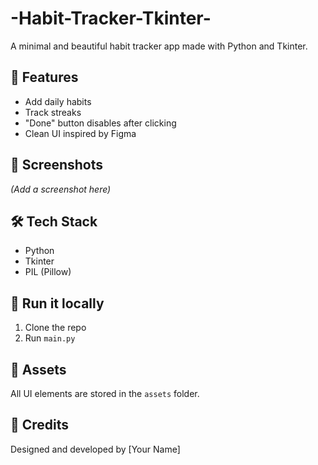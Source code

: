 # -Habit-Tracker-Tkinter-
 
 
A minimal and beautiful habit tracker app made with Python and Tkinter.

## 🚀 Features
- Add daily habits
- Track streaks
- "Done" button disables after clicking
- Clean UI inspired by Figma

## 📸 Screenshots
*(Add a screenshot here)*

## 🛠️ Tech Stack
- Python
- Tkinter
- PIL (Pillow)

## 🧪 Run it locally
1. Clone the repo
2. Run `main.py`

## 📁 Assets
All UI elements are stored in the `assets` folder.

## 🙌 Credits
Designed and developed by [Your Name]
